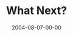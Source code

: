 ---
layout: message
category: message
series: "VIRUS"
title: "What Next?"
date: 2004-08-07-00-00
message_id: 159
audio: "http://s3.amazonaws.com/crossroads-media/media/legacy/mp3/VIRUS_06_08-07-04_What_Next.mp3"
audio-duration: "38:17"
explicit: "N"
---
